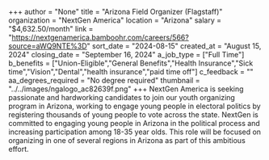+++
author = "None"
title = "Arizona Field Organizer (Flagstaff)"
organization = "NextGen America"
location = "Arizona"
salary = "$4,632.50/month"
link = "https://nextgenamerica.bamboohr.com/careers/566?source=aWQ9NTE%3D"
sort_date = "2024-08-15"
created_at = "August 15, 2024"
closing_date = "September 16, 2024"
a_job_type = ["Full Time"]
b_benefits = ["Union-Eligible","General Benefits","Health Insurance","Sick time","Vision","Dental","health insurance","paid time off"]
c_feedback = ""
aa_degrees_required = "No degree required"
thumbnail = "../../images/ngalogo_ac82639f.png"
+++
NextGen America is seeking passionate and hardworking candidates to join our youth organizing program in Arizona, working to engage young people in electoral politics by registering thousands of young people to vote across the state. NextGen is committed to engaging young people in Arizona in the political process and increasing participation among 18-35 year olds. This role will be focused on organizing in one of several regions in Arizona as part of this ambitious effort. 